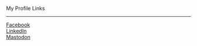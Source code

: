 My Profile Links<hr>
<a href="https://facebook.com/@gremelin">Facebook</a><br>
<a href="https://www.linkedin.com/in/corthell">LinkedIn</a><br>
<a rel="me" href="https://ohai.social/@gremelin">Mastodon</a>
